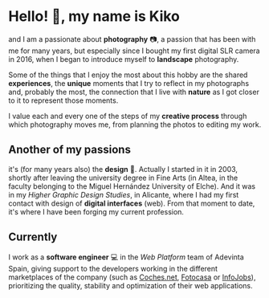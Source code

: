 # Hello! 👋, my name is Kiko

and I am a passionate about **photography** 📷, a passion that has been with me for many years, but especially since I bought my first digital SLR camera in 2016, when I began to introduce myself to **landscape** photography.

Some of the things that I enjoy the most about this hobby are the shared **experiences**, the **unique** moments that I try to reflect in my photographs and, probably the most, the connection that I live with **nature** as I got closer to it to represent those moments.

I value each and every one of the steps of my **creative process** through which photography moves me, from planning the photos to editing my work.

## Another of my passions

it's (for many years also) the **design** 🎨. Actually I started in it in 2003, shortly after leaving the university degree in Fine Arts (in Altea, in the faculty belonging to the Miguel Hernández University of Elche). And it was in my _Higher Graphic Design Studies_, in Alicante, where I had my first contact with design of **digital interfaces** (web). From that moment to date, it's where I have been forging my current profession.

## Currently

I work as a **software engineer** 💻 in the _Web Platform_ team of Adevinta Spain, giving support to the developers working in the different marketplaces of the company (such as [Coches.net](https://www.coches.net), [Fotocasa](https://www.fotocasa.es/es) or [InfoJobs](https://www.infojobs.net)), prioritizing the quality, stability and optimization of their web applications.
